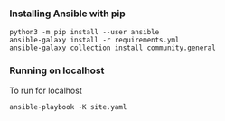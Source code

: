 ### Installing Ansible with pip

    python3 -m pip install --user ansible
    ansible-galaxy install -r requirements.yml
    ansible-galaxy collection install community.general

### Running on localhost

To run for localhost

    ansible-playbook -K site.yaml

